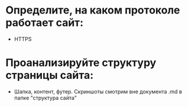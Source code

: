 # Определите, на каком протоколе работает сайт: 

* HTTPS
# Проанализируйте структуру страницы сайта:
* Шапка, контент, футер. Скриншоты смотрим вне документа .md в папке "структура сайта"
